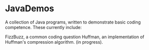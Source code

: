 # JavaDemos
A collection of Java programs, written to demonstrate basic coding competence. These currently include:

FizzBuzz, a common coding question
Huffman, an implementation of Huffman's compression algorithm. (in progress).
